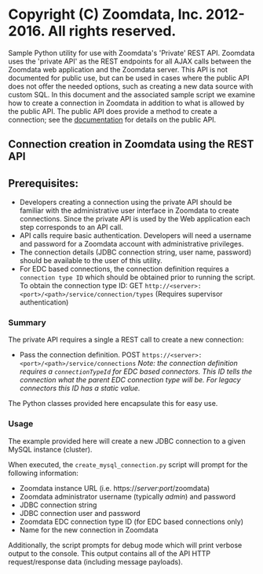 # Copyright (C) Zoomdata, Inc. 2012-2016. All rights reserved.

Sample Python utility for use with Zoomdata's 'Private' REST API.  Zoomdata uses the 'private API' as the REST endpoints for all AJAX calls between the Zoomdata web application and the Zoomdata server.  This API is not documented for public use, but can be used in cases where the public API does not offer the needed options, such as creating a new data source with custom SQL.  In this document and the associated sample script we examine how to create a connection in Zoomdata in addition to what is allowed by the public API.  The public API does provide a method to create a connection; see the [documentation](https://developer.zoomdata.com/2.2/docs/rest-api/#!/connection-controller/updateConnectionUsingPUT) for details on the public API.

## Connection creation in Zoomdata using the REST API
## Prerequisites:
* Developers creating a connection using the private API should be familiar with the administrative user interface in Zoomdata to create connections.  Since the private API is used by the Web application each step corresponds to an API call.
* API calls require basic authentication.  Developers will need a username and password for a Zoomdata account with administrative privileges.
* The connection details (JDBC connection string, user name, password) should be available to the user of this utility.
* For EDC based connections, the connection definition requires a `connection type ID` which should be obtained prior to running the script. To obtain the connection type ID: GET `http://<server>:<port>/<path>/service/connection/types` (Requires supervisor authentication)

### Summary
The private API requires a single a REST call to create a new connection:

* Pass the connection definition.  POST `https://<server>:<port>/<path>/service/connections`
  _Note: the connection definition requires a `connectionTypeId` for EDC based connectors. This ID tells the connection what the parent EDC connection type will be. For legacy connectors this ID has a static value._

The Python classes provided here encapsulate this for easy use.

### Usage
The example provided here will create a new JDBC connection to a given MySQL instance (cluster).

When executed, the `create_mysql_connection.py` script will prompt for the following information:

* Zoomdata instance URL (i.e. https://_server_:_port_/zoomdata)
* Zoomdata administrator username (typically _admin_) and password
* JDBC connection string
* JDBC connection user and password
* Zoomdata EDC connection type ID (for EDC based connections only)
* Name for the new connection in Zoomdata


Additionally, the script prompts for debug mode which will print verbose output to the console. This output contains all of the API HTTP request/response data (including message payloads).
